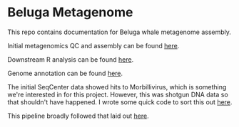 # Beluga Metagenome
This repo contains documentation for Beluga whale metagenome assembly. 

Initial metagenomics QC and assembly can be found [here](https://github.com/fgonzalez3/beluga_metagenome/blob/main/workflow.md). 

Downstream R analysis can be found [here](https://github.com/fgonzalez3/beluga_metagenome/blob/main/abundance.md). 

Genome annotation can be found [here](https://github.com/fgonzalez3/beluga_metagenome/blob/main/Genome_annotation.md). 

The initial SeqCenter data showed hits to Morbillivirus, which is something we're interested in for this project. However, this was shotgun DNA data so that shouldn't have happened. I wrote some quick code to sort this out [here](https://github.com/fgonzalez3/beluga_metagenome/blob/main/Morbillivirus.md). 

This pipeline broadly followed that laid out [here](https://carpentries-lab.github.io/metagenomics-analysis/). 
